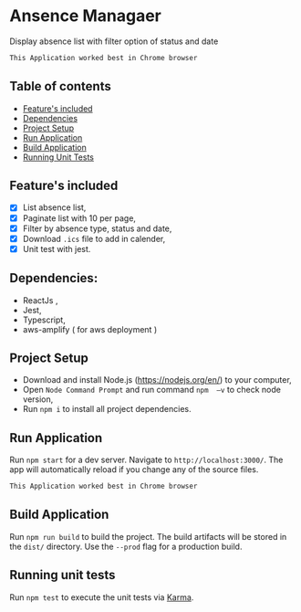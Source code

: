 # Ansence Managaer
Display absence list with filter option of status and date

 ```bash
 This Application worked best in Chrome browser
 ```

## Table of contents

- [Feature's included](#features-included)
- [Dependencies](#dependencies)
- [Project Setup](#project-setup)
- [Run Application](#run-application)
- [Build Application](#build-application)
- [Running Unit Tests](#running-unit-tests)

## Feature's included

- [x] List absence list,
- [x] Paginate list with 10 per page,
- [x] Filter by absence type, status and date,
- [x] Download `.ics` file to add in calender,
- [x] Unit test with jest.

## Dependencies:

- ReactJs ,
- Jest,
- Typescript,
- aws-amplify ( for aws deployment )

## Project Setup

- Download and install Node.js (https://nodejs.org/en/) to your computer,
- Open `Node Command Prompt` and run command `npm  –v` to check node version,
- Run `npm i` to install all project dependencies.

## Run Application

Run `npm start` for a dev server. Navigate to `http://localhost:3000/`. The app will automatically reload if you change any of the source files.

 ```bash
 This Application worked best in Chrome browser
 ```

## Build Application

Run `npm run build` to build the project. The build artifacts will be stored in the `dist/` directory. Use the `--prod` flag for a production build.

## Running unit tests

Run `npm test` to execute the unit tests via [Karma](https://karma-runner.github.io).

